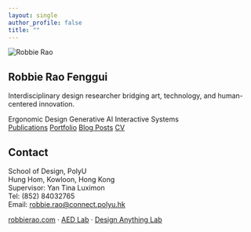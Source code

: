 ```yaml
---
layout: single
author_profile: false
title: ""
---
```


<link rel="stylesheet" href="/assets/css/home.css">

<div id="particles-js"></div>

<section class="hero">
  <img src="https://robbierao.com/Robbie.png" alt="Robbie Rao" class="profile-photo">
  <h1>Robbie Rao Fenggui</h1>
  <p>Interdisciplinary design researcher bridging art, technology, and human-centered innovation.</p>
  <div id="model-container"></div>
</section>

<section class="tags">
  <span class="tag">Ergonomic Design</span>
  <span class="tag">Generative AI</span>
  <span class="tag">Interactive Systems</span>
</section>

<section class="links">
  <a class="link-box" href="/publications/">Publications</a>
  <a class="link-box" href="/portfolio/">Portfolio</a>
  <a class="link-box" href="/year-archive/">Blog Posts</a>
  <a class="link-box" href="/cv/">CV</a>
</section>

<section class="contact">
  <h2>Contact</h2>
  <p>School of Design, PolyU<br>
     Hung Hom, Kowloon, Hong Kong<br>
     Supervisor: Yan Tina Luximon<br>
     Tel: (852) 84032765<br>
     Email: <a href="mailto:robbie.rao@connect.polyu.hk">robbie.rao@connect.polyu.hk</a></p>
  <p><a href="https://robbierao.com">robbierao.com</a> · <a href="https://sd.polyu.edu.hk/aedlab">AED Lab</a> · <a href="https://designanything.design">Design Anything Lab</a></p>
</section>

<script src="https://cdn.jsdelivr.net/npm/particles.js@2.0.0/particles.min.js"></script>
<script src="https://cdn.jsdelivr.net/npm/three@0.152.2/build/three.min.js"></script>
<script src="https://cdn.jsdelivr.net/npm/three@0.152.2/examples/js/loaders/OBJLoader.js"></script>
<script src="/assets/js/home.js"></script>
